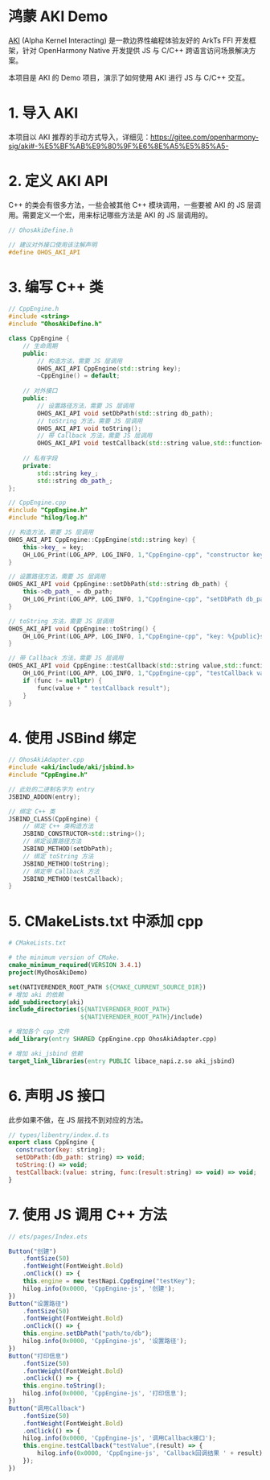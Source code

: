 # 鸿蒙 AKI Demo

[AKI](https://gitee.com/openharmony-sig/aki) (Alpha Kernel Interacting) 是一款边界性编程体验友好的 ArkTs FFI 开发框架，针对 OpenHarmony Native 开发提供 JS 与 C/C++ 跨语言访问场景解决方案。

本项目是 AKI 的 Demo 项目，演示了如何使用 AKI 进行 JS 与 C/C++ 交互。

# 1. 导入 AKI

本项目以 AKI 推荐的手动方式导入，详细见：https://gitee.com/openharmony-sig/aki#-%E5%BF%AB%E9%80%9F%E6%8E%A5%E5%85%A5-

# 2. 定义 AKI API

C++ 的类会有很多方法，一些会被其他 C++ 模块调用，一些要被 AKI 的 JS 层调用。需要定义一个宏，用来标记哪些方法是 AKI 的 JS 层调用的。

```cpp
// OhosAkiDefine.h

// 建议对外接口使用该注解声明
#define OHOS_AKI_API

```

# 3. 编写 C++ 类
    
```cpp
// CppEngine.h
#include <string>
#include "OhosAkiDefine.h"

class CppEngine {
    // 生命周期
    public:
        // 构造方法，需要 JS 层调用
        OHOS_AKI_API CppEngine(std::string key);
        ~CppEngine() = default;
    
    // 对外接口
    public:
        // 设置路径方法，需要 JS 层调用
        OHOS_AKI_API void setDbPath(std::string db_path);
        // toString 方法，需要 JS 层调用
        OHOS_AKI_API void toString();
        // 带 Callback 方法，需要 JS 层调用
        OHOS_AKI_API void testCallback(std::string value,std::function<void(std::string)> func);
    
    // 私有字段
    private:
        std::string key_;
        std::string db_path_;
};
```

```cpp
// CppEngine.cpp
#include "CppEngine.h"
#include "hilog/log.h"

// 构造方法，需要 JS 层调用
OHOS_AKI_API CppEngine::CppEngine(std::string key) {
    this->key_ = key;
    OH_LOG_Print(LOG_APP, LOG_INFO, 1,"CppEngine-cpp", "constructor key: %{public}s",key.c_str());
}

// 设置路径方法，需要 JS 层调用
OHOS_AKI_API void CppEngine::setDbPath(std::string db_path) {
    this->db_path_ = db_path;
    OH_LOG_Print(LOG_APP, LOG_INFO, 1,"CppEngine-cpp", "setDbPath db_path: %{public}s",db_path.c_str());
}

// toString 方法，需要 JS 层调用
OHOS_AKI_API void CppEngine::toString() {
    OH_LOG_Print(LOG_APP, LOG_INFO, 1,"CppEngine-cpp", "key: %{public}s, dbPath: %{public}s",this->key_.c_str(), this->db_path_.c_str());
}

// 带 Callback 方法，需要 JS 层调用
OHOS_AKI_API void CppEngine::testCallback(std::string value,std::function<void(std::string)> func) {
    OH_LOG_Print(LOG_APP, LOG_INFO, 1,"CppEngine-cpp", "testCallback value: %{public}s",value.c_str());
    if (func != nullptr) {
        func(value + " testCallback result");
    }
}
```

# 4. 使用 JSBind 绑定

```cpp
// OhosAkiAdapter.cpp
#include <aki/include/aki/jsbind.h>
#include "CppEngine.h"

// 此处的二进制名字为 entry
JSBIND_ADDON(entry);

// 绑定 C++ 类
JSBIND_CLASS(CppEngine) {
    // 绑定 C++ 类构造方法
    JSBIND_CONSTRUCTOR<std::string>();
    // 绑定设置路径方法
    JSBIND_METHOD(setDbPath);
    // 绑定 toString 方法
    JSBIND_METHOD(toString);
    // 绑定带 Callback 方法
    JSBIND_METHOD(testCallback);
}
```

# 5. CMakeLists.txt 中添加 cpp

```cmake
# CMakeLists.txt

# the minimum version of CMake.
cmake_minimum_required(VERSION 3.4.1)
project(MyOhosAkiDemo)

set(NATIVERENDER_ROOT_PATH ${CMAKE_CURRENT_SOURCE_DIR})
# 增加 aki 的依赖
add_subdirectory(aki)
include_directories(${NATIVERENDER_ROOT_PATH}
                    ${NATIVERENDER_ROOT_PATH}/include)

# 增加各个 cpp 文件
add_library(entry SHARED CppEngine.cpp OhosAkiAdapter.cpp)

# 增加 aki_jsbind 依赖
target_link_libraries(entry PUBLIC libace_napi.z.so aki_jsbind)
```

# 6. 声明 JS 接口

此步如果不做，在 JS 层找不到对应的方法。

```js
// types/libentry/index.d.ts
export class CppEngine {
  constructor(key: string);
  setDbPath:(db_path: string) => void;
  toString:() => void;
  testCallback:(value: string, func:(result:string) => void) => void;
}

```

# 7. 使用 JS 调用 C++ 方法

```js
// ets/pages/Index.ets

Button("创建")
    .fontSize(50)
    .fontWeight(FontWeight.Bold)
    .onClick(() => {
    this.engine = new testNapi.CppEngine("testKey");
    hilog.info(0x0000, 'CppEngine-js', '创建');
})
Button("设置路径")
    .fontSize(50)
    .fontWeight(FontWeight.Bold)
    .onClick(() => {
    this.engine.setDbPath("path/to/db");
    hilog.info(0x0000, 'CppEngine-js', '设置路径');
})
Button("打印信息")
    .fontSize(50)
    .fontWeight(FontWeight.Bold)
    .onClick(() => {
    this.engine.toString();
    hilog.info(0x0000, 'CppEngine-js', '打印信息');
})
Button("调用Callback")
    .fontSize(50)
    .fontWeight(FontWeight.Bold)
    .onClick(() => {
    hilog.info(0x0000, 'CppEngine-js', '调用Callback接口');
    this.engine.testCallback("testValue",(result) => {
        hilog.info(0x0000, 'CppEngine-js', 'Callback回调结果 ' + result);
    });
})
```